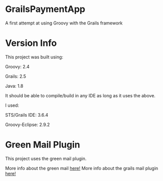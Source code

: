 # GrailsPaymentApp
A first attempt at using Groovy with the Grails framework

# Version Info
This project was built using:


Groovy: 2.4

Grails: 2.5

Java: 1.8


It should be able to compile/build in any IDE as long as it uses the above.


I used:


STS/Grails IDE: 3.6.4

Groovy-Eclipse: 2.9.2



# Green Mail Plugin
This project uses the green mail plugin.

More info about the green mail [here!](https://grails.org/plugin/greenmail)
More info about the grails mail plugin [here!](https://grails.org/plugin/mail)

